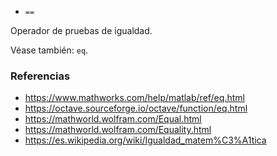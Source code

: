 - `==`

Operador de pruebas de igualdad.

Véase también: `eq`.

### Referencias

- https://www.mathworks.com/help/matlab/ref/eq.html
- https://octave.sourceforge.io/octave/function/eq.html
- https://mathworld.wolfram.com/Equal.html
- https://mathworld.wolfram.com/Equality.html
- https://es.wikipedia.org/wiki/Igualdad_matem%C3%A1tica
